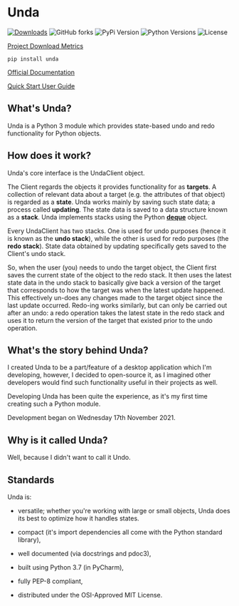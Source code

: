 # Unda
[![Downloads](https://static.pepy.tech/badge/unda)](https://pepy.tech/project/unda)
![GitHub forks](https://img.shields.io/github/forks/definite-d/unda?logo=github&style=flat)
![PyPi Version](https://img.shields.io/pypi/v/unda?style=flat)
![Python Versions](https://img.shields.io/pypi/pyversions/unda.svg?style=flat&logo=python])
![License](https://img.shields.io/pypi/l/unda.svg?style=flat&version=latest)

[Project Download Metrics](https://pepy.tech/project/Unda)

````text
pip install unda
````

[Official Documentation](https://definite-d.github.io/unda/)

[Quick Start User Guide](https://github.com/definite-d/unda/blob/main/USERGUIDE.md)

## What's Unda?
Unda is a Python 3 module which provides state-based undo and redo functionality for Python objects.

## How does it work?

Unda's core interface is the UndaClient object.

The Client regards the objects it provides functionality for as __targets__. A collection of relevant data about a
target (e.g. the attributes of that object) is regarded as a __state__. Unda works mainly by saving such state data; a
process called __updating__. The state data is saved to a data structure known as a __stack__. Unda implements stacks
using the Python [__deque__](https://docs.python.org/3/library/collections.html#collections.deque) object.

Every UndaClient has two stacks. One is used for undo purposes (hence it is known as the __undo stack__), while the
other is used for redo purposes (the __redo stack__). State data obtained by updating specifically gets saved to the
Client's undo stack.

So, when the user (you) needs to undo the target object, the Client first saves the current state of the object to
the redo stack. It then uses the latest state data in the undo stack to basically give back a version of the target that
corresponds to how the target was when the latest update happened. This effectively un-does any changes made to the
target object since the last update occurred. Redo-ing works similarly, but can only be carried out after an undo: a
redo operation takes the latest state in the redo stack and uses it to return the version of the target that existed
prior to the undo operation.

## What's the story behind Unda?
I created Unda to be a part/feature of a desktop application which I'm developing, however, I decided to open-source it,
as I imagined other developers would find such functionality useful in their projects as well.

Developing Unda has been quite the experience, as it's my first time creating such a Python module.

Development began on Wednesday 17th November 2021.

## Why is it called Unda?
Well, because I didn't want to call it Undo.

## Standards
Unda is:

 * versatile; whether you're working with large or small objects, Unda does its best to optimize how it handles states.

 * compact (it's import dependencies all come with the Python standard library),

 * well documented (via docstrings and pdoc3),

 * built using Python 3.7 (in PyCharm),

 * fully PEP-8 compliant,

 * distributed under the OSI-Approved MIT License.

